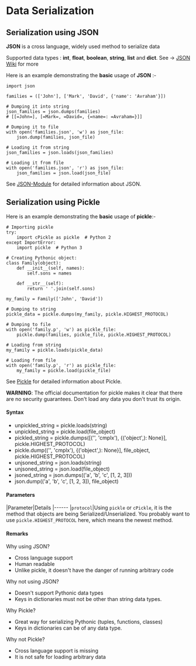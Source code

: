# Data Serialization



## Serialization using JSON


**JSON** is a cross language, widely used method to serialize data

Supported data types : **int**, **float**, **boolean**, **string**, **list** and **dict**. See -> [JSON Wiki](https://en.wikipedia.org/wiki/JSON) for more

Here is an example demonstrating the **basic** usage of **JSON** :-

```
import json

families = (['John'], ['Mark', 'David', {'name': 'Avraham'}])

# Dumping it into string
json_families = json.dumps(families)
# [[=John=], [=Mark=, =David=, {=name=: =Avraham=}]]

# Dumping it to file
with open('families.json', 'w') as json_file:
    json.dump(families, json_file)

# Loading it from string
json_families = json.loads(json_families)

# Loading it from file
with open('families.json', 'r') as json_file:
    json_families = json.load(json_file)

```

See [JSON-Module](http://stackoverflow.com/documentation/python/272/json-module) for detailed information about JSON.



## Serialization using Pickle


Here is an example demonstrating the **basic** usage of **pickle**:-

```
# Importing pickle
try:
    import cPickle as pickle  # Python 2
except ImportError:
    import pickle  # Python 3

# Creating Pythonic object:
class Family(object):
    def __init__(self, names):
        self.sons = names

    def __str__(self):
        return ' '.join(self.sons)

my_family = Family(['John', 'David'])

# Dumping to string
pickle_data = pickle.dumps(my_family, pickle.HIGHEST_PROTOCOL)

# Dumping to file
with open('family.p', 'w') as pickle_file:
    pickle.dump(families, pickle_file, pickle.HIGHEST_PROTOCOL)

# Loading from string
my_family = pickle.loads(pickle_data)

# Loading from file
with open('family.p', 'r') as pickle_file:
    my_family = pickle.load(pickle_file)

```

See [Pickle](http://stackoverflow.com/documentation/python/2606/serializing-python-objects) for detailed information about Pickle.

**WARNING**: The official documentation for pickle makes it clear that there are no security guarantees. Don't load any data you don't trust its origin.



#### Syntax


- unpickled_string = pickle.loads(string)
- unpickled_string = pickle.load(file_object)
- pickled_string = pickle.dumps([('', 'cmplx'), {('object',): None}], pickle.HIGHEST_PROTOCOL)
- pickle.dump(('', 'cmplx'), {('object',): None}], file_object, pickle.HIGHEST_PROTOCOL)
- unjsoned_string = json.loads(string)
- unjsoned_string = json.load(file_object)
- jsoned_string = json.dumps(('a', 'b', 'c', [1, 2, 3]))
- json.dump(('a', 'b', 'c', [1, 2, 3]), file_object)



#### Parameters


|Parameter|Details
|------
|`protocol`|Using `pickle` or `cPickle`, it is the method that objects are being Serialized/Unserialized. You probably want to use `pickle.HIGHEST_PROTOCOL` here, which means the newest method.



#### Remarks


Why using JSON?

- Cross language support
- Human readable
- Unlike pickle, it doesn't have the danger of running arbitrary code

Why not using JSON?

- Doesn't support Pythonic data types
- Keys in dictionaries must not be other than string data types.

Why Pickle?

- Great way for serializing Pythonic (tuples, functions, classes)
- Keys in dictionaries can be of any data type.

Why not Pickle?

- Cross language support is missing
- It is not safe for loading arbitrary data

